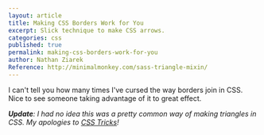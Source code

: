 ```yaml
---
layout: article
title: Making CSS Borders Work for You
excerpt: Slick technique to make CSS arrows.
categories: css
published: true
permalink: making-css-borders-work-for-you
author: Nathan Ziarek
Reference: http://minimalmonkey.com/sass-triangle-mixin/
---
```


I can't tell you how many times I've cursed the way borders join in CSS. Nice to see someone taking advantage of it to great effect.

_**Update**: I had no idea this was a pretty common way of making triangles in CSS. My apologies to [CSS Tricks][2]!_

[2]: http://css-tricks.com/snippets/css/css-triangle/

